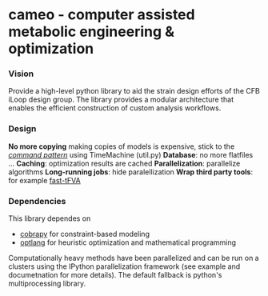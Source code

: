 cameo - computer assisted metabolic engineering & optimization
=======

### Vision
Provide a high-level python library to aid the strain design efforts of the CFB iLoop design group. The library provides a modular architecture that enables the efficient construction of custom analysis workflows.

### Design

**No more copying** making copies of models is expensive, stick to the [_command pattern_](http://en.wikipedia.org/wiki/Command_pattern) using TimeMachine (util.py)
**Database**: no more flatfiles ...
**Caching**: optimization results are cached
**Parallelization**: parallelize algorithms
**Long-running jobs**: hide paralellization
**Wrap third party tools**: for example [fast-tFVA](http://bioinformatics.oxfordjournals.org/content/29/7/903)

### Dependencies
This library dependes on

- [cobrapy](https://github.com/opencobra/cobrapy) for constraint-based modeling
- [optlang](https://github.com/biosustain/optlang) for heuristic optimization and mathematical programming

Computationally heavy methods have been parallelized and can be run on a clusters using the IPython parallelization framework (see example and documetnation for more details). The default fallback is python's multiprocessing library.

